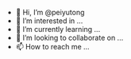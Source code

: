 - 👋 Hi, I’m @peiyutong
- 👀 I’m interested in ...
- 🌱 I’m currently learning ...
- 💞️ I’m looking to collaborate on ...
- 📫 How to reach me ...

<!---
peiyutong/peiyutong is a ✨ special ✨ repository because its `README.md` (this file) appears on your GitHub profile.
You can click the Preview link to take a look at your changes.
--->
